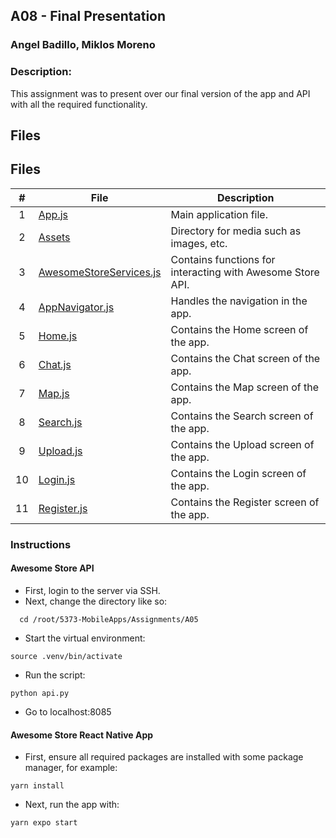## A08 - Final Presentation

### Angel Badillo, Miklos Moreno

### Description:

This assignment was to present over our final version of the app and API with all the required functionality.

## Files

## Files

|   #   | File                                                         | Description                                                |
| :---: | ------------------------------------------------------------ | ---------------------------------------------------------- |
|   1   | [App.js](./App.js)                                           | Main application file.                                     |
|   2   | [Assets](./assets)                                           | Directory for media such as images, etc.                   |
|   3   | [AwesomeStoreServices.js](./src/api/AwesomeStoreServices.js) | Contains functions for interacting with Awesome Store API. |
|   4   | [AppNavigator.js](./src/navigation/AppNavigator.js)          | Handles the navigation in the app.                         |
|   5   | [Home.js](./src/screens/Home.js)                             | Contains the Home screen of the app.                       |
|   6   | [Chat.js](./src/screens/Chat.js)                             | Contains the Chat screen of the app.                       |
|   7   | [Map.js](./src/screens/Map.js)                               | Contains the Map screen of the app.                        |
|   8   | [Search.js](./src/screens/Search.js)                         | Contains the Search screen of the app.                     |
|   9   | [Upload.js](./src/screens/Upload.js)                         | Contains the Upload screen of the app.                     |
|  10   | [Login.js](.src\screens\auth\Login.js)                       | Contains the Login screen of the app.                      |
|  11   | [Register.js](.src\screens\auth\Register.js)                 | Contains the Register screen of the app.                   |

### Instructions

#### Awesome Store API
- First, login to the server via SSH.
- Next, change the directory like so:

```
  cd /root/5373-MobileApps/Assignments/A05
```

- Start the virtual environment:

```
source .venv/bin/activate
```

- Run the script:

```
python api.py
```

- Go to localhost:8085

#### Awesome Store React Native App
- First, ensure all required packages are installed with some package manager, for example:

```
yarn install
```

- Next, run the app with:
```
yarn expo start
```
